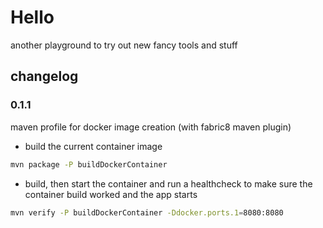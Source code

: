 # Hello 
another playground to try out new fancy tools and stuff

## changelog

### 0.1.1 
maven profile for docker image creation (with fabric8 maven plugin)  
* build the current container image
```bash
mvn package -P buildDockerContainer
```

* build, then start the container and run a healthcheck to make sure the container build worked and the app starts
```bash
mvn verify -P buildDockerContainer -Ddocker.ports.1=8080:8080
```

